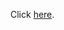 Click [here](https://docs.google.com/presentation/d/19zYMDF2v2Swja7JR2usL4q0IvOwMqrGV3NCnBuQKGiI/edit?usp=sharing).

